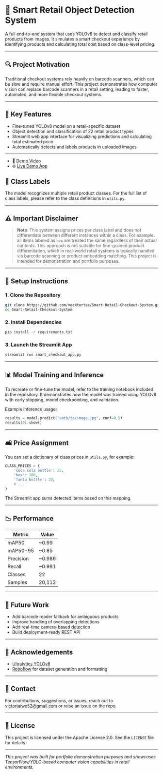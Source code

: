# 🛒 Smart Retail Object Detection System

A full end-to-end system that uses YOLOv8 to detect and classify retail products from images. It simulates a smart checkout experience by identifying products and calculating total cost based on class-level pricing.

---

## 🔍 Project Motivation

Traditional checkout systems rely heavily on barcode scanners, which can be slow and require manual effort. This project demonstrates how computer vision can replace barcode scanners in a retail setting, leading to faster, automated, and more flexible checkout systems.

---

## 🧠 Key Features

* Fine-tuned YOLOv8 model on a retail-specific dataset
* Object detection and classification of 22 retail product types
* Streamlit web app interface for visualizing predictions and calculating total estimated price
* Automatically detects and labels products in uploaded images

---

* 🔗 [Demo Video](https://www.youtube.com/watch?v=O6A4aHhVnRo)
* 🌐 [Live Demo App](https://smart-retail-checkout.streamlit.app/)


## 📃 Class Labels

The model recognizes multiple retail product classes. For the full list of class labels, please refer to the class definitions in `utils.py`.

---

## ⚠️ Important Disclaimer

> **Note**: This system assigns prices per class label and does not differentiate between different instances within a class. For example, all items labeled as `box` are treated the same regardless of their actual contents. This approach is not suitable for fine-grained product differentiation, which in real-world retail systems is typically handled via barcode scanning or product embedding matching. This project is intended for demonstration and portfolio purposes.

---

## 🚀 Setup Instructions

### 1. Clone the Repository

```bash
git clone https://github.com/veektortee/Smart-Retail-Checkout-System.git
cd Smart-Retail-Checkout-System
```

### 2. Install Dependencies

```bash
pip install -r requirements.txt
```

### 3. Launch the Streamlit App

```bash
streamlit run smart_checkout_app.py
```

---

## 📊 Model Training and Inference

To recreate or fine-tune the model, refer to the training notebook included in the repository. It demonstrates how the model was trained using YOLOv8 with early stopping, model checkpointing, and validation.

Example inference usage:

```python
results = model.predict("path/to/image.jpg", conf=0.5)
results[0].show()
```

---

## 🛋️ Price Assignment

You can set a dictionary of class prices in `utils.py`, for example:

```python
CLASS_PRICES = {
    'coca cola bottle': 25,
    'box': 100,
    'fanta bottle': 20,
    # ...
}
```

The Streamlit app sums detected items based on this mapping.

---

## 📉 Performance

| Metric    | Value   |
| --------- | ------- |
| mAP50     | \~0.99  |
| mAP50-95  | \~0.85  |
| Precision | \~0.986 |
| Recall    | \~0.981 |
| Classes   | 22      |
| Samples   | 20,112  |

---

## 🚤 Future Work

* Add barcode reader fallback for ambiguous products
* Improve handling of overlapping detections
* Add real-time camera-based detection
* Build deployment-ready REST API

---

## 🙌 Acknowledgements

* [Ultralytics YOLOv8](https://github.com/ultralytics/ultralytics)
* [Roboflow](https://roboflow.com/) for dataset generation and formatting

---

## 📡 Contact

For contributions, suggestions, or issues, reach out to [victortaiwo52@gmail.com](mailto:victortaiwo52@gmail.com) or raise an issue on the repo.

---

## 🪪 License

This project is licensed under the Apache License 2.0. See the `LICENSE` file for details.

---


*This project was built for portfolio demonstration purposes and showcases TensorFlow/YOLO-based computer vision capabilities in retail environments.*
